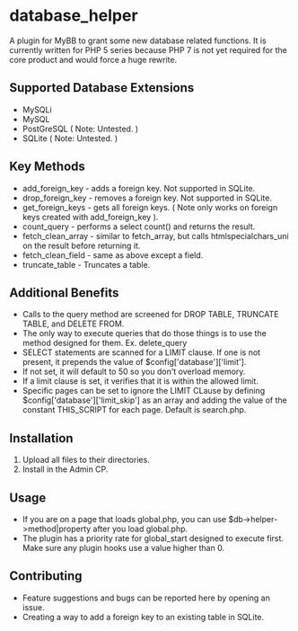 # database_helper
A plugin for MyBB to grant some new database related functions.  It is currently written for PHP 5 series because PHP 7 is not yet required
for the core product and would force a huge rewrite.

## Supported Database Extensions
* MySQLi
* MySQL
* PostGreSQL ( Note: Untested. )
* SQLite ( Note: Untested. )

## Key Methods  
* add_foreign_key - adds a foreign key.  Not supported in SQLite.
* drop_foreign_key - removes a foreign key.  Not supported in SQLite.
* get_foreign_keys - gets all foreign keys. ( Note only works on foreign keys created with add_foreign_key ).  
* count_query - performs a select count() and returns the result.  
* fetch_clean_array - similar to fetch_array, but calls htmlspecialchars_uni on the result before returning it.  
* fetch_clean_field - same as above except a field.  
* truncate_table - Truncates a table.  

## Additional Benefits
* Calls to the query method are screened for DROP TABLE, TRUNCATE TABLE, and DELETE FROM.
* The only way to execute queries that do those things is to use the method designed for them. Ex. delete_query
* SELECT statements are scanned for a LIMIT clause.  If one is not present, it prepends the value of $config['database']['limit'].
* If not set, it will default to 50 so you don't overload memory.
* If a limit clause is set, it verifies that it is within the allowed limit.
* Specific pages can be set to ignore the LIMIT CLause by defining $config['database']['limit_skip'] as an array and adding the value of the constant THIS_SCRIPT for each page.  Default is search.php.

## Installation
1) Upload all files to their directories.
2) Install in the Admin CP.

## Usage
* If you are on a page that loads global.php, you can use $db->helper->method|property after you load global.php.
* The plugin has a priority rate for global_start designed to execute first.  Make sure any plugin hooks use a value higher than 0.

## Contributing
* Feature suggestions and bugs can be reported here by opening an issue.
* Creating a way to add a foreign key to an existing table in SQLite.
